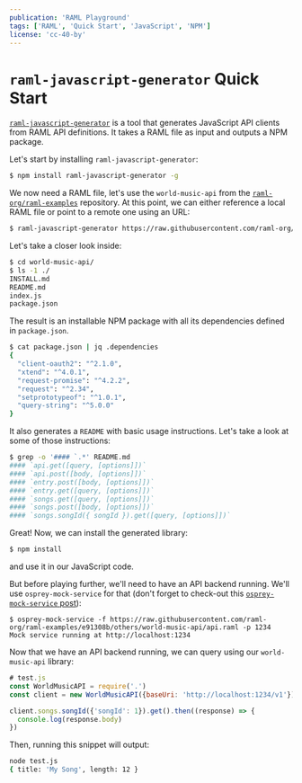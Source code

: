 ```yaml
---
publication: 'RAML Playground'
tags: ['RAML', 'Quick Start', 'JavaScript', 'NPM']
license: 'cc-40-by'
---
```


# `raml-javascript-generator` Quick Start

[`raml-javascript-generator`](https://github.com/mulesoft-labs/raml-javascript-generator) is a tool that generates JavaScript API clients from RAML API definitions. It takes a RAML file as input and outputs a NPM package. 

Let's start by installing `raml-javascript-generator`:

```sh
$ npm install raml-javascript-generator -g
```

We now need a RAML file, let's use the `world-music-api` from the [`raml-org/raml-examples`](https://github.com/raml-org/raml-examples) repository. At this point, we can either reference a local RAML file or point to a remote one using an URL:

```sh
$ raml-javascript-generator https://raw.githubusercontent.com/raml-org/raml-examples/e91308b/others/world-music-api/api.raml -o world-music-api
```

Let's take a closer look inside:

```sh
$ cd world-music-api/
$ ls -1 ./
INSTALL.md
README.md
index.js
package.json

```

The result is an installable NPM package with all its dependencies defined in `package.json`. 

```sh
$ cat package.json | jq .dependencies
{
  "client-oauth2": "^2.1.0",
  "xtend": "^4.0.1",
  "request-promise": "^4.2.2",
  "request": "^2.34",
  "setprototypeof": "^1.0.1",
  "query-string": "^5.0.0"
}
```

It also generates a `README` with basic usage instructions. Let's take a look at some of those instructions:
```sh
$ grep -o '#### `.*' README.md 
#### `api.get([query, [options]])`
#### `api.post([body, [options]])`
#### `entry.post([body, [options]])`
#### `entry.get([query, [options]])`
#### `songs.get([query, [options]])`
#### `songs.post([body, [options]])`
#### `songs.songId({ songId }).get([query, [options]])`
```

Great! Now, we can install the generated library:

```sh
$ npm install
```

and use it in our JavaScript code. 

But before playing further, we'll need to have an API backend running. We'll use `osprey-mock-service` for that (don't forget to check-out this [`osprey-mock-service` post](https://medium.com/raml-api/quick-mocks-with-osprey-mock-service-ef46d72491b7)):

```
$ osprey-mock-service -f https://raw.githubusercontent.com/raml-org/raml-examples/e91308b/others/world-music-api/api.raml -p 1234
Mock service running at http://localhost:1234
```

Now that we have an API backend running, we can query using our `world-music-api` library:

```js
# test.js
const WorldMusicAPI = require('.')
const client = new WorldMusicAPI({baseUri: 'http://localhost:1234/v1'})

client.songs.songId({'songId': 1}).get().then((response) => {
  console.log(response.body)
})
```

Then, running this snippet will output:
```sh
node test.js 
{ title: 'My Song', length: 12 }
```